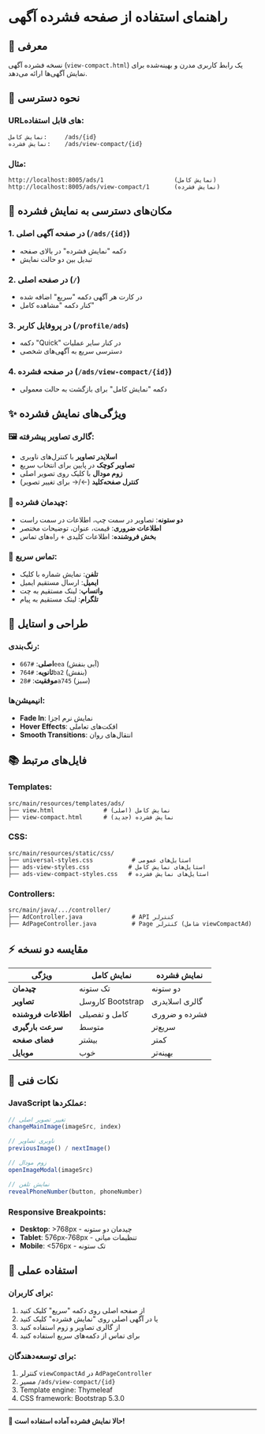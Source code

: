 # راهنمای استفاده از صفحه فشرده آگهی

## 🎯 معرفی
نسخه فشرده آگهی (`view-compact.html`) یک رابط کاربری مدرن و بهینه‌شده برای نمایش آگهی‌ها ارائه می‌دهد.

## 🔗 نحوه دسترسی

### URL‌های قابل استفاده:
```
نمایش کامل:     /ads/{id}
نمایش فشرده:    /ads/view-compact/{id}
```

### مثال:
```
http://localhost:8005/ads/1                    (نمایش کامل)
http://localhost:8005/ads/view-compact/1       (نمایش فشرده)
```

## 📍 مکان‌های دسترسی به نمایش فشرده

### 1. **در صفحه آگهی اصلی** (`/ads/{id}`)
- دکمه "نمایش فشرده" در بالای صفحه
- تبدیل بین دو حالت نمایش

### 2. **در صفحه اصلی** (`/`)
- در کارت هر آگهی دکمه "سریع" اضافه شده
- کنار دکمه "مشاهده کامل"

### 3. **در پروفایل کاربر** (`/profile/ads`)
- دکمه "Quick" در کنار سایر عملیات
- دسترسی سریع به آگهی‌های شخصی

### 4. **در صفحه فشرده** (`/ads/view-compact/{id}`)
- دکمه "نمایش کامل" برای بازگشت به حالت معمولی

## ✨ ویژگی‌های نمایش فشرده

### 🖼️ گالری تصاویر پیشرفته:
- **اسلایدر تصاویر** با کنترل‌های ناوبری
- **تصاویر کوچک** در پایین برای انتخاب سریع
- **زوم مودال** با کلیک روی تصویر اصلی
- **کنترل صفحه‌کلید** (←/→ برای تغییر تصویر)

### 📱 چیدمان فشرده:
- **دو ستونه**: تصاویر در سمت چپ، اطلاعات در سمت راست
- **اطلاعات ضروری**: قیمت، عنوان، توضیحات مختصر
- **بخش فروشنده**: اطلاعات کلیدی + راه‌های تماس

### 💬 تماس سریع:
- **تلفن**: نمایش شماره با کلیک
- **ایمیل**: ارسال مستقیم ایمیل
- **واتساپ**: لینک مستقیم به چت
- **تلگرام**: لینک مستقیم به پیام

## 🎨 طراحی و استایل

### رنگ‌بندی:
- **اصلی**: `#667eea` (آبی بنفش)  
- **ثانویه**: `#764ba2` (بنفش)
- **موفقیت**: `#28a745` (سبز)

### انیمیشن‌ها:
- **Fade In**: نمایش نرم اجزا
- **Hover Effects**: افکت‌های تعاملی
- **Smooth Transitions**: انتقال‌های روان

## 📚 فایل‌های مرتبط

### Templates:
```
src/main/resources/templates/ads/
├── view.html              # نمایش کامل (اصلی)
├── view-compact.html      # نمایش فشرده (جدید)
```

### CSS:
```
src/main/resources/static/css/
├── universal-styles.css           # استایل‌های عمومی
├── ads-view-styles.css           # استایل‌های نمایش کامل  
├── ads-view-compact-styles.css   # استایل‌های نمایش فشرده
```

### Controllers:
```
src/main/java/.../controller/
├── AdController.java              # API کنترلر
├── AdPageController.java          # Page کنترلر (شامل viewCompactAd)
```

## ⚡ مقایسه دو نسخه

| ویژگی | نمایش کامل | نمایش فشرده |
|--------|-----------|------------|
| **چیدمان** | تک ستونه | دو ستونه |
| **تصاویر** | کاروسل Bootstrap | گالری اسلایدری |
| **اطلاعات فروشنده** | کامل و تفصیلی | فشرده و ضروری |
| **سرعت بارگیری** | متوسط | سریع‌تر |
| **فضای صفحه** | بیشتر | کمتر |
| **موبایل** | خوب | بهینه‌تر |

## 🔧 نکات فنی

### JavaScript عملکردها:
```javascript
// تغییر تصویر اصلی
changeMainImage(imageSrc, index)

// ناوبری تصاویر  
previousImage() / nextImage()

// زوم مودال
openImageModal(imageSrc)

// نمایش تلفن
revealPhoneNumber(button, phoneNumber)
```

### Responsive Breakpoints:
- **Desktop**: >768px - چیدمان دو ستونه
- **Tablet**: 576px-768px - تنظیمات میانی  
- **Mobile**: <576px - تک ستونه

## 🚀 استفاده عملی

### برای کاربران:
1. از صفحه اصلی روی دکمه "سریع" کلیک کنید
2. یا در آگهی اصلی روی "نمایش فشرده" کلیک کنید
3. از گالری تصاویر و زوم استفاده کنید
4. برای تماس از دکمه‌های سریع استفاده کنید

### برای توسعه‌دهندگان:
1. کنترلر `viewCompactAd` در `AdPageController`
2. مسیر `/ads/view-compact/{id}` 
3. Template engine: Thymeleaf
4. CSS framework: Bootstrap 5.3.0

---
**🎉 حالا نمایش فشرده آماده استفاده است!**
